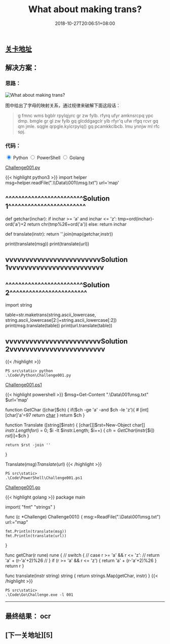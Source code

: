 ﻿---
title: "001. What about making trans?"
date: 2018-10-27T20:06:51+08:00
lastmod: 2019-03-18T09:41:23+08:00
draft: false
keywords: ["trans", "string", "map"]
description: ""
tags: ["map"]
categories: ["string"]

# You can also close(false) or open(true) something for this content.
# P.S. comment can only be closed
comment: false
toc: false
autoCollapseToc: false
# You can also define another contentCopyright. e.g. contentCopyright: "This is another copyright."
# contentCopyright: true
reward: false
mathjax: false

# menu:
#   main:
#     parent: "000~009"
#     weight: 2
---

## [关卡地址][1]

## 解决方案：

### 思路：

![What about making trans?][a]

图中给出了字母的映射关系，通过规律来破解下面这段话：

>g fmnc wms bgblr rpylqjyrc gr zw fylb. rfyrq ufyr amknsrcpq ypc dmp. bmgle gr gl zw fylb gq glcddgagclr ylb rfyr'q ufw rfgq rcvr gq qm jmle. sqgle qrpgle.kyicrpylq() gq pcamkkclbcb. lmu ynnjw ml rfc spj.

### 代码：

<div>
    <input id="tab-python" type="radio" name="code-tabs" class="code-tabs" checked>
    <label class="language-label" for="tab-python">Python</label>
    <input id="tab-powershell" type="radio" name="code-tabs" class="code-tabs">
    <label class="language-label" for="tab-powershell">PowerShell</label>
    <input id="tab-golang" type="radio" name="code-tabs" class="code-tabs">
    <label class="language-label" for="tab-golang">Golang</label>
    <section id="content-python" class="content-section">
        <p><a href="../../Code/Python/Challenge001.py" title="点我下载源码">Challenge001.py</a></p>
{{< highlight python3 >}}
import helper
msg=helper.readFile(".\\Data\\001\\msg.txt")
url='map'

# ^^^^^^^^^^^^^^^^^^^^^^^^Solution 1^^^^^^^^^^^^^^^^^^^^^^^^
def getchar(inchar):
    if inchar >= 'a' and inchar <= 'z':
        tmp=ord(inchar)-ord('a')+2
        return chr(tmp%26+ord('a'))
    else:
        return inchar

def translate(instr):
    return ''.join(map(getchar,instr))

print(translate(msg))
print(translate(url))
# vvvvvvvvvvvvvvvvvvvvvvvvSolution 1vvvvvvvvvvvvvvvvvvvvvvvv


# ^^^^^^^^^^^^^^^^^^^^^^^^Solution 2^^^^^^^^^^^^^^^^^^^^^^^^
import string

table=str.maketrans(string.ascii_lowercase, string.ascii_lowercase[2:]+string.ascii_lowercase[:2])
print(msg.translate(table))
print(url.translate(table))
# vvvvvvvvvvvvvvvvvvvvvvvvSolution 2vvvvvvvvvvvvvvvvvvvvvvvv
{{< /highlight >}}
        <pre><code>PS src\static> python .\Code\Python\Challenge001.py</code></pre>
    </section>
    <section id="content-powershell" class="content-section">
        <p><a href="../../Code/PowerShell/Challenge001.ps1" title="点我下载源码">Challenge001.ps1</a></p>
{{< highlight powershell >}}
$msg=Get-Content ".\\Data\\001\\msg.txt"
$url='map'

function GetChar ([char]$ch) {
    if($ch -ge 'a' -and $ch -le 'z'){
        # [int][char]'a'=97
        return [char](97+([int]$ch-97+2)%26)
    }
    return $ch
}

function Translate ([string]$instr) {
    [char[]]$rst=New-Object char[] $instr.Length
    for ($i = 0; $i -lt $instr.Length; $i++) {
        $ch=GetChar($instr[$i])   
        $rst[$i]=$ch
    }
    
    return $rst -join ''
}

Translate($msg)
Translate($url)
{{< /highlight >}}
        <pre><code>PS src\static> .\Code\PowerShell\Challenge001.ps1</code></pre>
    </section>
    <section id="content-golang" class="content-section">
        <p><a href="../../Code/Go/Challenge001.go" title="点我下载源码">Challenge001.go</a></p>
{{< highlight golang >}}
package main

import(
	"fmt"
	"strings"
)

func (c *Challenge) Challenge001()  {
	msg:=ReadFile(".\\Data\\001\\msg.txt")
	url:="map"

	fmt.Println(translate(msg))
	fmt.Println(translate(url))
}

func getChar(r rune) rune {
	// switch {
	// case r >= 'a' && r <= 'z':
	// 	return 'a' + (r-'a'+2)%26
	// }
	if (r >= 'a' && r <= 'z') {
		return 'a' + (r-'a'+2)%26
	}
	return r
}

func translate(instr string) string {
	return strings.Map(getChar, instr)
}
{{< /highlight >}}
        <pre><code>PS src\static> .\Code\Go\Challenge.exe -l 001</code></pre>
    </section>
</div>

---
## 最终结果： ocr

## [下一关地址][5]

[1]: http://www.pythonchallenge.com/pc/def/map.html "访问 274877906944.html 会跳转到 map.html"
[2]: http://www.pythonchallenge.com/pc/def/ocr.html

[a]: ../../Image/001/map.jpg "What about making trans?"


